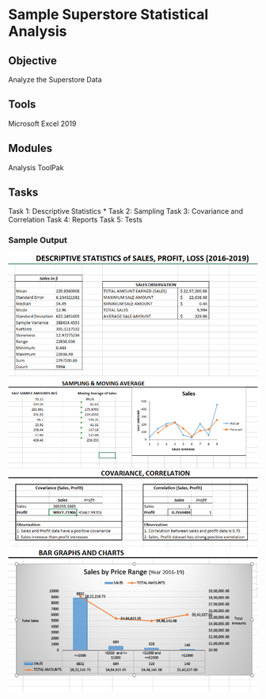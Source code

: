 # Sample Superstore Statistical Analysis
## Objective
Analyze the Superstore Data
## Tools
Microsoft Excel 2019
## Modules
Analysis ToolPak
## Tasks
Task 1: Descriptive Statistics
* 
Task 2: Sampling
Task 3: Covariance and Correlation
Task 4: Reports
Task 5: Tests

### Sample Output
![](https://github.com/xavierina12/Data-Analytics/blob/main/Projects/PROJECT:%20Sample%20Superstore%20Statistical%20Analysis/Sample%20output1.PNG)
![](https://github.com/xavierina12/Data-Analytics/blob/main/Projects/PROJECT:%20Sample%20Superstore%20Statistical%20Analysis/Sample%20output2.PNG)
![](https://github.com/xavierina12/Data-Analytics/blob/main/Projects/PROJECT:%20Sample%20Superstore%20Statistical%20Analysis/Sample%20output3.PNG)
![](https://github.com/xavierina12/Data-Analytics/blob/main/Projects/PROJECT:%20Sample%20Superstore%20Statistical%20Analysis/Sample%20output4.PNG)



